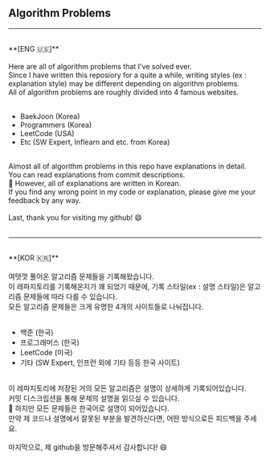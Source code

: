 ## Algorithm Problems
- - -
<br>
**[ENG 🇺🇸]** <br>
<br>
Here are all of algorithm problems that I've solved ever. <br>
Since I have written this reposiory for a quite a while, writing styles (ex : explanation style) may be different depending on algorithm problems. <br>
All of algorithm problems are roughly divided into 4 famous websites. <br>
<br>

- BaekJoon (Korea)
- Programmers (Korea)
- LeetCode (USA)
- Etc (SW Expert, Inflearn and etc. from Korea)


<br>
Almost all of algorithm problems in this repo have explanations in detail.<br>
You can read explanations from commit descriptions.<br>
🧐 However, all of explanations are written in Korean.<br>
If you find any wrong point in my code or explanation, please give me your feedback by any way.<br>
<br>
Last, thank you for visiting my github! 😄<br>
<br>

- - -

<br>
**[KOR 🇰🇷]** <br>
<br>
여탯껏 풀어온 알고리즘 문제들을 기록해왔습니다.<br>
이 레파지토리를 기록해온지가 꽤 되었기 때문에, 기록 스타일(ex : 설명 스타일)은 알고리즘 문제들에 따라 다를 수 있습니다. <br>
모든 알고리즘 문제들은 크게 유명한 4개의 사이트들로 나눠집니다. <br>
<br>

- 백준 (한국)
- 프로그래머스 (한국)
- LeetCode (미국)
- 기타 (SW Expert, 인프런 외에 기타 등등 한국 사이트)


<br>
이 레파지토리에 저장된 거의 모든 알고리즘은 설명이 상세하게 기록되어있습니다.<br>
커밋 디스크립션을 통해 문제의 설명을 읽으실 수 있습니다.<br>
🧐 하지만 모든 문제들은 한국어로 설명이 되어있습니다.<br>
만약 제 코드나 설명에서 잘못된 부분을 발견하신다면, 어떤 방식으로든 피드백을 주세요.<br>
<br>
마지막으로, 제 github을 방문해주셔서 감사합니다! 😄<br>
